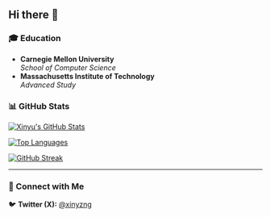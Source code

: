 ## Hi there 👋

### 🎓 Education
- **Carnegie Mellon University**  
  *School of Computer Science*
- **Massachusetts Institute of Technology**  
  *Advanced Study*

### 📊 GitHub Stats
[![Xinyu's GitHub Stats](https://github-readme-stats.vercel.app/api?username=xyuzh&show_icons=true&theme=tokyonight&count_private=true&include_all_commits=true)](https://github.com/anuraghazra/github-readme-stats)

[![Top Languages](https://github-readme-stats.vercel.app/api/top-langs/?username=xyuzh&layout=compact&theme=tokyonight)](https://github.com/anuraghazra/github-readme-stats)

[![GitHub Streak](https://streak-stats.demolab.com?user=xyuzh&theme=tokyonight)](https://github.com/DenverCoder1/github-readme-streak-stats)

---

### 🔗 Connect with Me  
🐦 **Twitter (X):** [@xinyzng](https://x.com/xinyzng)
